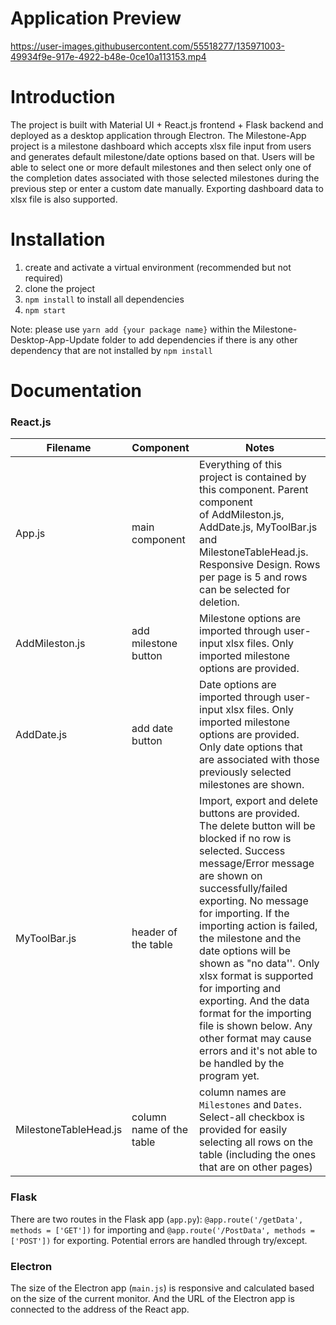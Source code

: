 # Application Preview
https://user-images.githubusercontent.com/55518277/135971003-49934f9e-917e-4922-b48e-0ce10a113153.mp4

# Introduction
The project is built with Material UI + React.js frontend + Flask backend and deployed as a desktop application through Electron. The Milestone-App project is a milestone dashboard which accepts xlsx file input from users and generates default milestone/date options based on that. Users will be able to select one or more default milestones and then select only one of the completion dates associated with those selected milestones during the previous step or enter a custom date manually. Exporting dashboard data to xlsx file is also supported.

# Installation
1. create and activate a virtual environment (recommended but not required)
2. clone the project
3. `npm install` to install all dependencies
4. `npm start`

Note: please use `yarn add {your package name}` within the Milestone-Desktop-App-Update folder to add dependencies if there is any other dependency that are not installed by `npm install` 

# Documentation
### React.js ###
Filename | Component | Notes
------------- | ------------- | -------------
App.js | main component | Everything of this project is contained by this component. Parent component of AddMileston.js, AddDate.js, MyToolBar.js and MilestoneTableHead.js. Responsive Design. Rows per page is 5 and rows can be selected for deletion.
AddMileston.js | add milestone button | Milestone options are imported through user-input xlsx files. Only imported milestone options are provided.
AddDate.js | add date button | Date options are imported through user-input xlsx files. Only imported milestone options are provided. Only date options that are associated with those previously selected milestones are shown.
MyToolBar.js | header of the table | Import, export and delete buttons are provided. The delete button will be blocked if no row is selected. Success message/Error message are shown on successfully/failed exporting. No message for importing. If the importing action is failed, the milestone and the date options will be shown as "no data''. Only xlsx format is supported for importing and exporting. And the data format for the importing file is shown below. Any other format may cause errors and it's not able to be handled by the program yet.
MilestoneTableHead.js | column name of the table | column names are `Milestones` and `Dates`. Select-all checkbox is provided for easily selecting all rows on the table (including the ones that are on other pages)

### Flask ###
There are two routes in the Flask app (`app.py`): `@app.route('/getData', methods = ['GET'])` for importing and `@app.route('/PostData', methods = ['POST'])` for exporting. Potential errors are handled through try/except.

### Electron ###
The size of the Electron app (`main.js`) is responsive and calculated based on the size of the current monitor. And the URL of the Electron app is connected to the address of the React app.




